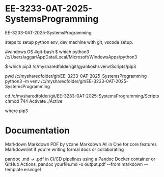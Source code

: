 # EE-3233-0AT-2025-SystemsProgramming
EE-3233-0AT-2025-SystemsProgramming


steps to setup python env, dev machine with git, vscode setup.

#windows OS
#git-bash
$ which python3
/c/Users/aggar/AppData/Local/Microsoft/WindowsApps/python3

$ which pip3
/c/mysharedfolder/git/gyankosh/.venv/Scripts/pip3

pwd
/c/mysharedfolder/git/EE-3233-0AT-2025-SystemsProgramming
python3 -m venv /c/mysharedfolder/git/EE-3233-0AT-2025-SystemsProgramming

cd /c/mysharedfolder/git/EE-3233-0AT-2025-SystemsProgramming/Scripts
chmod 744 Activate
./Active

where pip3

Documentation 
===============
Markdown
Markdown PDF by yzane
Markdown All in One for core features
Markdownlint if you're writing formal docs or collaborating

pandoc .md → .pdf in CI/CD pipelines using a Pandoc Docker container or GitHub Actions,
pandoc yourfile.md -o output.pdf --from markdown --template eisvogel
